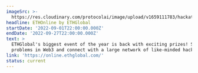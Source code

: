 ```yaml
---
imageSrc: >-
  https://res.cloudinary.com/protocolai/image/upload/v1659111783/hackathons/ethonline-og_Filecoin_IPFS_hackathon_h2lp7d.jpg
headline: ETHOnline by ETHGlobal
startDate: '2022-09-01T22:00:00.000Z'
endDate: '2022-09-27T22:00:00.000Z'
text: >
  ETHGlobal's biggest event of the year is back with exciting prizes! Solve
  problems in Web3 and connect with a large network of like-minded hackers.
link: 'https://online.ethglobal.com/'
status: current
---
```


